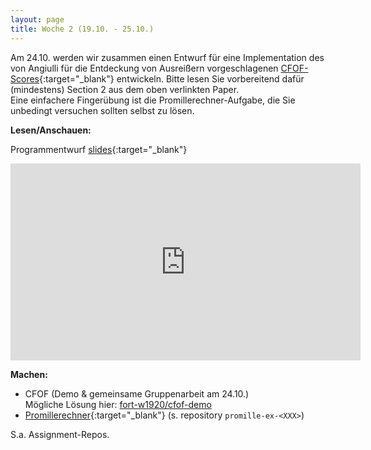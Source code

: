 ```yaml
---
layout: page
title: Woche 2 (19.10. - 25.10.)
---
```


Am 24.10. werden wir zusammen einen Entwurf für eine Implementation des
von Angiulli für die Entdeckung von Ausreißern vorgeschlagenen [CFOF-Scores](https://arxiv.org/pdf/1901.04992v1.pdf){:target="_blank"} entwickeln. Bitte lesen Sie vorbereitend dafür (mindestens) Section 2 aus dem oben verlinkten Paper.  
Eine einfachere Fingerübung ist die Promillerechner-Aufgabe, die Sie unbedingt versuchen sollten selbst zu lösen.

**Lesen/Anschauen:**

Programmentwurf [slides](slides/codingstyle-topdown.html){:target="_blank"}  
<iframe width="560" height="315" src="https://www.youtube-nocookie.com/embed/6hqgC5mGZVs" frameborder="0" allow="accelerometer; autoplay; encrypted-media; gyroscope; picture-in-picture" allowfullscreen></iframe>

**Machen:**

- CFOF (Demo & gemeinsame Gruppenarbeit am 24.10.)  
  Mögliche Lösung hier: [fort-w1920/cfof-demo](www.github.com/fort-w1920/cfof-demo)
- [Promillerechner](ex/topdown-promille-ex.html){:target="_blank"} (s. repository `promille-ex-<XXX>`)

S.a. Assignment-Repos.

